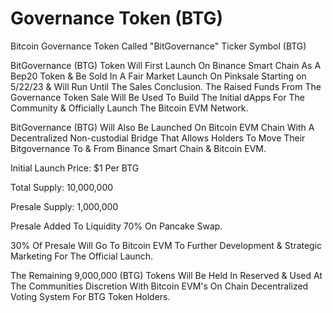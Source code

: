 # Governance Token (BTG)

Bitcoin Governance Token Called "BitGovernance" Ticker Symbol (BTG)

BitGovernance (BTG) Token Will First Launch On Binance Smart Chain As A Bep20 Token & Be Sold In A Fair Market Launch On Pinksale Starting on 5/22/23 & Will Run Until The Sales Conclusion. The Raised Funds From The Governance Token Sale Will Be Used To Build The Initial dApps For The Community & Officially Launch The Bitcoin EVM Network.&#x20;

BitGovernance (BTG) Will Also Be Launched On Bitcoin EVM Chain With A Decentralized Non-custodial Bridge That Allows Holders To Move Their Bitgovernance To & From Binance Smart Chain & Bitcoin EVM.&#x20;

Initial Launch Price: $1 Per BTG

Total Supply: 10,000,000

Presale Supply: 1,000,000

Presale Added To Liquidity 70% On Pancake Swap.

30% Of Presale Will Go To Bitcoin EVM To Further Development & Strategic Marketing For The Official Launch.

The Remaining 9,000,000 (BTG) Tokens Will Be Held In Reserved & Used At The Communities Discretion With Bitcoin EVM's On Chain Decentralized Voting System For BTG Token Holders.

